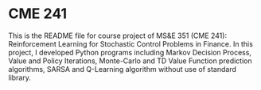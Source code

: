 # CME 241
This is the README file for course project of MS&E 351 (CME 241): Reinforcement Learning for Stochastic Control Problems in Finance.
In this project, I developed Python programs including Markov Decision Process, Value and Policy Iterations, Monte-Carlo and TD Value
Function prediction algorithms, SARSA and Q-Learning algorithm without use of standard library.
